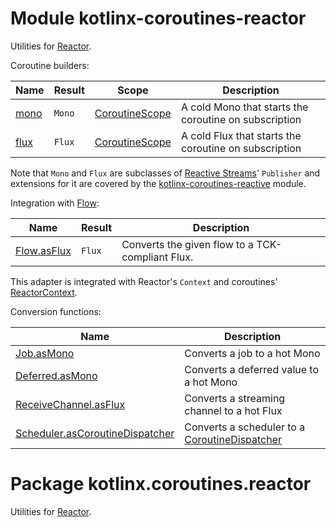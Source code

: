 # Module kotlinx-coroutines-reactor

Utilities for [Reactor](https://projectreactor.io).

Coroutine builders:

| **Name**        | **Result**  | **Scope**        | **Description**
| --------------- | ------------| ---------------- | ---------------
| [mono]          | `Mono`      | [CoroutineScope] | A cold Mono that starts the coroutine on subscription
| [flux]          | `Flux`      | [CoroutineScope] | A cold Flux that starts the coroutine on subscription

Note that `Mono` and `Flux` are subclasses of [Reactive Streams](https://www.reactive-streams.org)'
`Publisher` and extensions for it are covered by the
[kotlinx-coroutines-reactive](../kotlinx-coroutines-reactive) module.

Integration with [Flow]:

| **Name**        | **Result**     | **Description**
| --------------- | -------------- | ---------------
| [Flow.asFlux]   | `Flux`         | Converts the given flow to a TCK-compliant Flux.

This adapter is integrated with Reactor's `Context` and coroutines' [ReactorContext].

Conversion functions:

| **Name** | **Description**
| -------- | ---------------
| [Job.asMono][kotlinx.coroutines.Job.asMono] | Converts a job to a hot Mono
| [Deferred.asMono][kotlinx.coroutines.Deferred.asMono] | Converts a deferred value to a hot Mono
| [ReceiveChannel.asFlux][kotlinx.coroutines.channels.ReceiveChannel.asFlux] | Converts a streaming channel to a hot Flux
| [Scheduler.asCoroutineDispatcher][reactor.core.scheduler.Scheduler.asCoroutineDispatcher] | Converts a scheduler to a [CoroutineDispatcher]

<!--- MODULE kotlinx-coroutines-core -->
<!--- INDEX kotlinx.coroutines -->

[CoroutineScope]: https://kotlin.github.io/kotlinx.coroutines/kotlinx-coroutines-core/kotlinx.coroutines/-coroutine-scope/index.html
[CoroutineDispatcher]: https://kotlin.github.io/kotlinx.coroutines/kotlinx-coroutines-core/kotlinx.coroutines/-coroutine-dispatcher/index.html

<!--- INDEX kotlinx.coroutines.channels -->
<!--- INDEX kotlinx.coroutines.flow -->

[Flow]: https://kotlin.github.io/kotlinx.coroutines/kotlinx-coroutines-core/kotlinx.coroutines.flow/-flow/index.html

<!--- MODULE kotlinx-coroutines-reactor -->
<!--- INDEX kotlinx.coroutines.reactor -->

[mono]: https://kotlin.github.io/kotlinx.coroutines/kotlinx-coroutines-reactor/kotlinx.coroutines.reactor/mono.html
[flux]: https://kotlin.github.io/kotlinx.coroutines/kotlinx-coroutines-reactor/kotlinx.coroutines.reactor/flux.html
[Flow.asFlux]: https://kotlin.github.io/kotlinx.coroutines/kotlinx-coroutines-reactor/kotlinx.coroutines.reactor/as-flux.html
[ReactorContext]: https://kotlin.github.io/kotlinx.coroutines/kotlinx-coroutines-reactor/kotlinx.coroutines.reactor/-reactor-context/index.html
[kotlinx.coroutines.Job.asMono]: https://kotlin.github.io/kotlinx.coroutines/kotlinx-coroutines-reactor/kotlinx.coroutines.reactor/as-mono.html
[kotlinx.coroutines.Deferred.asMono]: https://kotlin.github.io/kotlinx.coroutines/kotlinx-coroutines-reactor/kotlinx.coroutines.reactor/as-mono.html
[kotlinx.coroutines.channels.ReceiveChannel.asFlux]: https://kotlin.github.io/kotlinx.coroutines/kotlinx-coroutines-reactor/kotlinx.coroutines.reactor/as-flux.html
[reactor.core.scheduler.Scheduler.asCoroutineDispatcher]: https://kotlin.github.io/kotlinx.coroutines/kotlinx-coroutines-reactor/kotlinx.coroutines.reactor/as-coroutine-dispatcher.html

<!--- END -->

# Package kotlinx.coroutines.reactor

Utilities for [Reactor](https://projectreactor.io).
